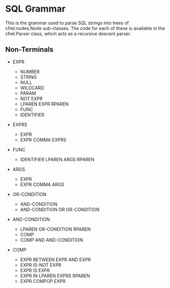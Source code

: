 # SQL Grammar

This is the grammar used to parse SQL strings into trees of cfrel.nodes.Node sub-classes. The code for each of these is available in the cfrel.Parser class, which acts as a recursive descent parser.

## Non-Terminals

* EXPR
	* NUMBER
	* STRING
	* NULL
	* WILDCARD
	* PARAM
	* NOT EXPR
	* LPAREN EXPR RPAREN
	* FUNC
	* IDENTIFIER

* EXPRS
	* EXPR
	* EXPR COMMA EXPRS

* FUNC
	* IDENTIFIER LPAREN ARGS RPAREN

* ARGS
	* EXPR
	* EXPR COMMA ARGS

* OR-CONDITION
	* AND-CONDITION
	* AND-CONDITION OR OR-CONDITION

* AND-CONDITION
	* LPAREN OR-CONDITION RPAREN
	* COMP
	* COMP AND AND-CONDITION

* COMP	
	* EXPR BETWEEN EXPR AND EXPR
	* EXPR IS-NOT EXPR
	* EXPR IS EXPR
	* EXPR IN LPAREN EXPRS RPAREN
	* EXPR COMPOP EXPR
